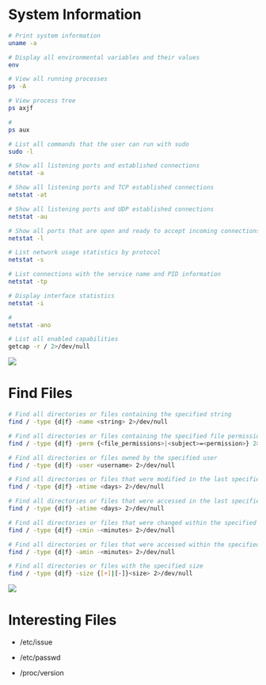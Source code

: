 # System Information

```Bash
# Print system information
uname -a
```

```Bash
# Display all environmental variables and their values
env
```

```Bash
# View all running processes
ps -A

# View process tree
ps axjf

#
ps aux
```

```Bash
# List all commands that the user can run with sudo
sudo -l
```

```Bash
# Show all listening ports and established connections
netstat -a

# Show all listening ports and TCP established connections
netstat -at

# Show all listening ports and UDP established connections
netstat -au

# Show all ports that are open and ready to accept incoming connections (Listening mode)
netstat -l

# List network usage statistics by protocol
netstat -s

# List connections with the service name and PID information
netstat -tp

# Display interface statistics
netstat -i

#
netstat -ano
```

```Bash
# List all enabled capabilities 
getcap -r / 2>/dev/null
```

![](https://github.com/JonmarCorpuz/SecondBrain/blob/main/Assets/Whitespace.png)

# Find Files

```Bash
# Find all directories or files containing the specified string
find / -type {d|f} -name <string> 2>/dev/null

# Find all directories or files containing the specified file permissions
find / -type {d|f} -perm {<file_permissions>|<subject>=<permission>} 2>/dev/null

# Find all directories or files owned by the specified user
find / -type {d|f} -user <username> 2>/dev/null

# Find all directories or files that were modified in the last specified time period
find / -type {d|f} -mtime <days> 2>/dev/null

# Find all directories or files that were accessed in the last specified days
find / -type {d|f} -atime <days> 2>/dev/null

# Find all directories or files that were changed within the specified time
find / -type {d|f} -cmin -<minutes> 2>/dev/null

# Find all directories or files that were accessed within the specified time
find / -type {d|f} -amin -<minutes> 2>/dev/null

# Find all directories or files with the specified size
find / -type {d|f} -size {[+]|[-]}<size> 2>/dev/null
```

![](https://github.com/JonmarCorpuz/SecondBrain/blob/main/Assets/Whitespace.png)

# Interesting Files

* /etc/issue
* /etc/passwd

* /proc/version
